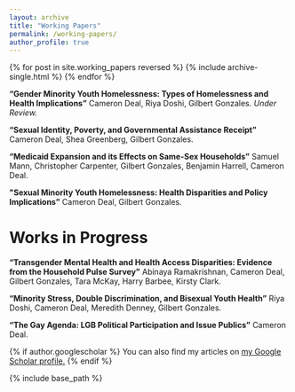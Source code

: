 ```yaml
---
layout: archive
title: "Working Papers"
permalink: /working-papers/
author_profile: true
---
```


{% for post in site.working_papers reversed %}
  {% include archive-single.html %}
{% endfor %}

**“Gender Minority Youth Homelessness: Types of Homelessness and Health Implications”** Cameron Deal, Riya Doshi, Gilbert Gonzales. *Under Review.*

**“Sexual Identity, Poverty, and Governmental Assistance Receipt”** Cameron Deal, Shea Greenberg,
Gilbert Gonzales.

**“Medicaid Expansion and its Effects on Same-Sex Households”** Samuel Mann,
Christopher Carpenter, Gilbert Gonzales, Benjamin Harrell, Cameron Deal.

**"Sexual Minority Youth Homelessness: Health Disparities and Policy Implications”**
Cameron Deal, Gilbert Gonzales.

# Works in Progress

**“Transgender Mental Health and Health Access Disparities: Evidence from the Household Pulse Survey”** Abinaya Ramakrishnan, Cameron Deal, Gilbert Gonzales, Tara
McKay, Harry Barbee, Kirsty Clark.

**“Minority Stress, Double Discrimination, and Bisexual Youth Health”** Riya Doshi,
Cameron Deal, Meredith Denney, Gilbert Gonzales.

**“The Gay Agenda: LGB Political Participation and Issue Publics”** Cameron Deal.

{% if author.googlescholar %}
  You can also find my articles on <u><a href="{{author.googlescholar}}">my Google Scholar profile</a>.</u>
{% endif %}

{% include base_path %}


